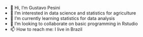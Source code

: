- 👋 Hi, I’m Gustavo Pesini
- 👀 I’m interested in data science and statistics for agriculture
- 🌱 I’m currently learning statistics for data analysis
- 💞️ I’m looking to collaborate on basic programming in Rstudio
- 📫 How to reach me: I live in Brazil

